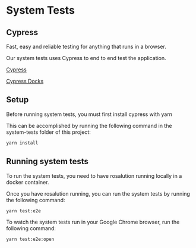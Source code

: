 # System Tests

## Cypress

Fast, easy and reliable testing for anything that runs in a browser.

Our system tests uses Cypress to end to end test the application.

[Cypress](https://www.cypress.io)

[Cypress Docks](https://docs.cypress.io/guides/overview/why-cypress)

## Setup

Before running system tests, you must first install cypress with yarn

This can be accomplished by running the following command in the system-tests folder of this project:

```bash
yarn install
```

## Running system tests

To run the system tests, you need to have rosalution running locally in a docker container.

Once you have rosalution running, you can run the system tests by running the following command:

```bash
yarn test:e2e
```

To watch the system tests run in your Google Chrome browser, run the following command:

```bash
yarn test:e2e:open
```
